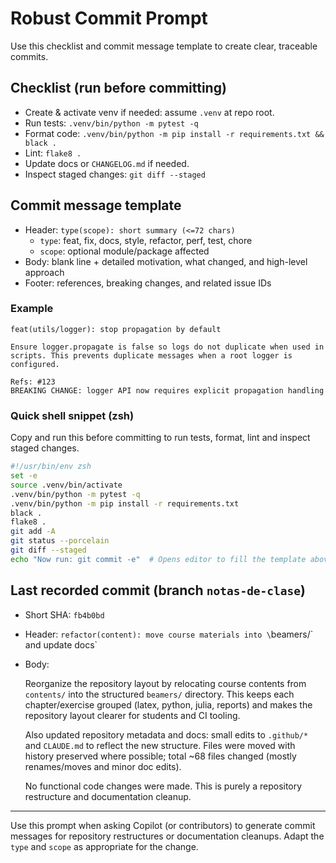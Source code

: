 # Robust Commit Prompt

Use this checklist and commit message template to create clear, traceable commits.

## Checklist (run before committing)

- Create & activate venv if needed: assume `.venv` at repo root.
- Run tests: `.venv/bin/python -m pytest -q`
- Format code: `.venv/bin/python -m pip install -r requirements.txt && black .`
- Lint: `flake8 .`
- Update docs or `CHANGELOG.md` if needed.
- Inspect staged changes: `git diff --staged`

## Commit message template

- Header: `type(scope): short summary (<=72 chars)`
  - `type`: feat, fix, docs, style, refactor, perf, test, chore
  - `scope`: optional module/package affected
- Body: blank line + detailed motivation, what changed, and high-level approach
- Footer: references, breaking changes, and related issue IDs

### Example

```
feat(utils/logger): stop propagation by default

Ensure logger.propagate is false so logs do not duplicate when used in
scripts. This prevents duplicate messages when a root logger is configured.

Refs: #123
BREAKING CHANGE: logger API now requires explicit propagation handling
```

### Quick shell snippet (zsh)

Copy and run this before committing to run tests, format, lint and inspect staged changes.

```bash
#!/usr/bin/env zsh
set -e
source .venv/bin/activate
.venv/bin/python -m pytest -q
.venv/bin/python -m pip install -r requirements.txt
black .
flake8 .
git add -A
git status --porcelain
git diff --staged
echo "Now run: git commit -e"  # Opens editor to fill the template above
```

## Last recorded commit (branch `notas-de-clase`)

- Short SHA: `fb4b0bd`
- Header: `refactor(content): move course materials into \`beamers/\` and update docs`
- Body:

  Reorganize the repository layout by relocating course contents from
  `contents/` into the structured `beamers/` directory. This keeps each
  chapter/exercise grouped (latex, python, julia, reports) and makes the
  repository layout clearer for students and CI tooling.

  Also updated repository metadata and docs: small edits to `.github/*`
  and `CLAUDE.md` to reflect the new structure. Files were moved with
  history preserved where possible; total ~68 files changed (mostly
  renames/moves and minor doc edits).

  No functional code changes were made. This is purely a repository
  restructure and documentation cleanup.

---

Use this prompt when asking Copilot (or contributors) to generate commit
messages for repository restructures or documentation cleanups. Adapt the
`type` and `scope` as appropriate for the change.
